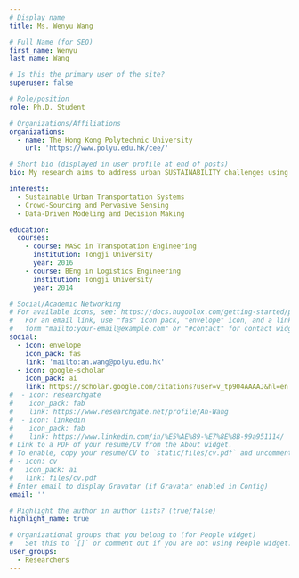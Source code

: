 ```yaml
---
# Display name
title: Ms. Wenyu Wang

# Full Name (for SEO)
first_name: Wenyu
last_name: Wang

# Is this the primary user of the site?
superuser: false

# Role/position
role: Ph.D. Student

# Organizations/Affiliations
organizations:
  - name: The Hong Kong Polytechnic University
    url: 'https://www.polyu.edu.hk/cee/'

# Short bio (displayed in user profile at end of posts)
bio: My research aims to address urban SUSTAINABILITY challenges using pervasive SENSING and data-driven methods, which empowers the SOCIETY for a just and equitable carbon-neutrality transition.

interests:
  - Sustainable Urban Transportation Systems
  - Crowd-Sourcing and Pervasive Sensing
  - Data-Driven Modeling and Decision Making

education:
  courses:
    - course: MASc in Transpotation Engineering
      institution: Tongji University
      year: 2016
    - course: BEng in Logistics Engineering
      institution: Tongji University
      year: 2014

# Social/Academic Networking
# For available icons, see: https://docs.hugoblox.com/getting-started/page-builder/#icons
#   For an email link, use "fas" icon pack, "envelope" icon, and a link in the
#   form "mailto:your-email@example.com" or "#contact" for contact widget.
social:
  - icon: envelope
    icon_pack: fas
    link: 'mailto:an.wang@polyu.edu.hk'
  - icon: google-scholar
    icon_pack: ai
    link: https://scholar.google.com/citations?user=v_tp904AAAAJ&hl=en   
#  - icon: researchgate
#    icon_pack: fab
#    link: https://www.researchgate.net/profile/An-Wang
#  - icon: linkedin
#    icon_pack: fab
#    link: https://www.linkedin.com/in/%E5%AE%89-%E7%8E%8B-99a951114/
# Link to a PDF of your resume/CV from the About widget.
# To enable, copy your resume/CV to `static/files/cv.pdf` and uncomment the lines below.
# - icon: cv
#   icon_pack: ai
#   link: files/cv.pdf
# Enter email to display Gravatar (if Gravatar enabled in Config)
email: ''

# Highlight the author in author lists? (true/false)
highlight_name: true

# Organizational groups that you belong to (for People widget)
#   Set this to `[]` or comment out if you are not using People widget.
user_groups:
  - Researchers
---
```

